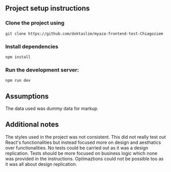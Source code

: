 ## Project setup instructions

### Clone the project using
`git clone https://github.com/doktaslim/myaza-frontend-test-Chiagoziem`

### Install dependencies
`npm install`

### Run the development server:
`npm run dev`


## Assumptions
The data used was dummy data for markup.


## Additional notes
The styles used in the project was not consistent.
This did not really test out React's functionalities but instead focused more on design and aesthatics over functionalities.
No tests could be carried out as it was a design replication. Tests should be more focused on business logic which none was provided in the instructions.
Optimaztions could not be possible too as it was all about design replication.

